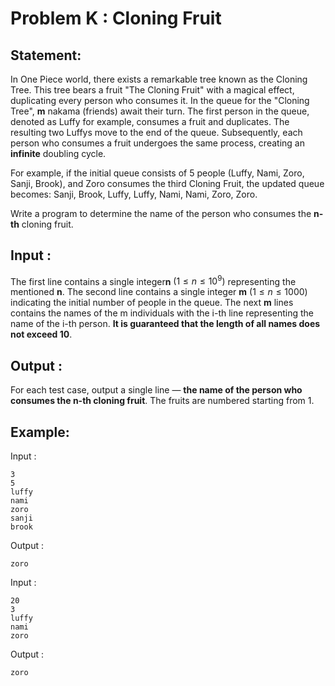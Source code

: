 # Problem K : Cloning Fruit

## Statement:

In One Piece world, there exists a remarkable tree known as the Cloning Tree. This tree bears a fruit "The Cloning Fruit" with a magical effect, duplicating every person who consumes it.
In the queue for the "Cloning Tree", **m** nakama (friends) await their turn. The first person in the queue, denoted as Luffy for example, consumes a fruit and duplicates. The resulting two Luffys move to the end of the queue. Subsequently, each person who consumes a fruit undergoes the same process, creating an **infinite** doubling cycle.

For example, if the initial queue consists of 5 people (Luffy, Nami, Zoro, Sanji, Brook), and Zoro consumes the third Cloning Fruit, the updated queue becomes: Sanji, Brook, Luffy, Luffy, Nami, Nami, Zoro, Zoro.

Write a program to determine the name of the person who consumes the **n-th** cloning fruit.

## Input :

The first line contains a single integer**n** $(1≤n≤10^9)$ representing the mentioned **n**.
The second line contains a single integer **m** $(1≤n≤1000)$ indicating the initial number of people in the queue.
The next **m** lines contains the names of the m individuals with the i-th line representing the name of the i-th person.
**It is guaranteed that the length of all names does not exceed 10**.

## Output :

For each test case, output a single line — **the name of the person who consumes the n-th cloning fruit**. The fruits are numbered starting from 1.

## Example:

Input :

```
3
5
luffy
nami
zoro
sanji
brook
```

Output :

```
zoro
```

Input :

```
20
3
luffy
nami
zoro
```

Output :

```
zoro
```
